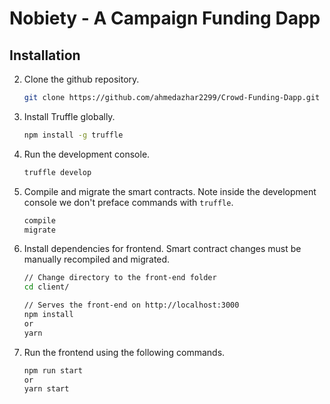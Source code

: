 # Nobiety - A Campaign Funding Dapp

## Installation

2. Clone the github repository.

   ```bash
   git clone https://github.com/ahmedazhar2299/Crowd-Funding-Dapp.git
   ```

3. Install Truffle globally.
   ```bash
   npm install -g truffle
   ```
4. Run the development console.
   ```bash
   truffle develop
   ```
5. Compile and migrate the smart contracts. Note inside the development console we don't preface commands with `truffle`.

   ```bash
   compile
   migrate
   ```

6. Install dependencies for frontend. Smart contract changes must be manually recompiled and migrated.

   ```bash
   // Change directory to the front-end folder
   cd client/

   // Serves the front-end on http://localhost:3000
   npm install
   or
   yarn
   ```

7. Run the frontend using the following commands.
   ```bash
   npm run start
   or
   yarn start
   ```
